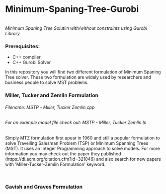 # Minimum-Spaning-Tree-Gurobi
<br/>
<i>Minimum Spaning Tree Solutiın with/without constraints using Gurobi Library</i>

<h3>Prerequisites:</h3>
<ul>
<li>C++ complier</li>
<li>C++ Gurobi Solver</li>
</ul>

<span id='Minimum-Spaning-Tree-Integer-Programming'>In this repository you will find two different formulation of Minimum Spaning Tree solver. These two formulation are widely used by researchers and business people to solve MST problems.</span>

<h3 id='Miller-Tucker-Zemlin-IP-title'>Miller, Tucker and Zemlin Formulation</h3>
<h6 id='FileName'>Filename: MSTP - Miller, Tucker Zemlin.cpp</h6>
<h6 id='LP-Model'>For an example model file check out: MSTP - Miller, Tucker Zemlin.lp</h6>
<p id='Miller-Tucker-Zemlin-Formulation-For-MST'>
Simply MTZ formulation first apear in 1960 and still a popular formulation to solve Travelling Salesman Problem (TSP) or Minimum Spanning Trees (MST). It uses an Integer Programming approach to solve models.
For more information you may check out the paper they published (https://dl.acm.org/citation.cfm?id=321046) and also search for new papers with 'Miller-Tucker-Zemlin Formulation' keyword.
</p>
<br/>
<h3 id='Gavish-and-Graves-IP-title'>Gavish and Graves Formulation</h3>
